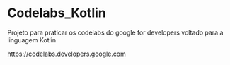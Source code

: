 # Codelabs_Kotlin
Projeto para praticar os codelabs do google for developers voltado para a linguagem Kotlin

https://codelabs.developers.google.com
